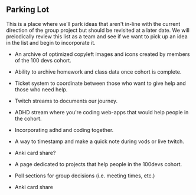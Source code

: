 ## Parking Lot

This is a place where we'll park ideas that aren't in-line with the current direction of the group project but should be revisited at a later date. We will preiodically review this list as a team and see if we want to pick up an idea in the list and begin to incorporate it.

* An archive of optimized copyleft images and icons created by members of the 100 devs cohort.

* Ability to archive homework and class data once cohort is complete.

* Ticket system to coordinate between those who want to give help and those who need help.

* Twitch streams to documents our journey. 

* ADHD stream where you're coding web-apps that would help people in the cohort.

* Incorporating adhd and coding together.

* A way to timestamp and make a quick note during vods or live twitch.

* Anki card share?

* A page dedicated to projects that help people in the 100devs cohort.

* Poll sections for group decisions (i.e. meeting times, etc.)

* Anki card share
